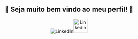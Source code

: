 <h2 align="center">
  💙 Seja muito bem vindo ao meu perfil! 💙
</h2>

<p align="center"> 
    <img src="https://readme-typing-svg.herokuapp.com?color=%2336BCF7&lines=Estudante+de+Programa%C3%A7%C3%A3o;Front-end+Developer)](https://git.io/typing-svg)>
 </p>
 
<!-- Social icons section -->

<a href="https://www.linkedin.com/in/artur-rocha-webdev/" alt="LinkedIn"><img width="45px" alt="LinkedIn" title="LinkedIn" src="https://user-images.githubusercontent.com/69727594/139465237-0a5c3189-ab93-4a12-a2d1-9dc958db0e6d.png"/></a>
  
